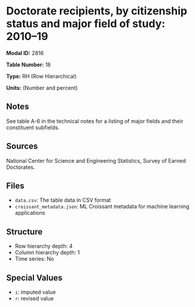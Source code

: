 # Doctorate recipients, by citizenship status and major field of study: 2010&#8211;19

**Modal ID:** 2816

**Table Number:** 18

**Type:** RH (Row Hierarchical)

**Units:** (Number and percent)

## Notes

See table A-6 in the technical notes for a listing of major fields and their constituent subfields.

## Sources

National Center for Science and Engineering Statistics, Survey of Earned Doctorates.

## Files

- `data.csv`: The table data in CSV format
- `croissant_metadata.json`: ML Croissant metadata for machine learning applications

## Structure

- Row hierarchy depth: 4
- Column hierarchy depth: 1
- Time series: No

## Special Values

- `i`: imputed value
- `r`: revised value
